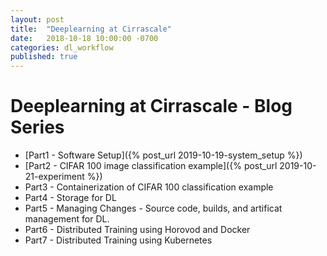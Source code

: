 ```yaml
---
layout: post
title:  "Deeplearning at Cirrascale"
date:   2018-10-18 10:00:00 -0700
categories: dl_workflow
published: true
---
```


# Deeplearning at Cirrascale - Blog Series

- [Part1 - Software Setup]({% post_url 2019-10-19-system_setup %})
- [Part2 - CIFAR 100 image classification example]({% post_url 2019-10-21-experiment %})
- Part3 - Containerization of CIFAR 100 classification example
- Part4 - Storage for DL
- Part5 - Managing Changes - Source code, builds, and artificat management for DL.
- Part6 - Distributed Training using Horovod and Docker
- Part7 - Distributed Training using Kubernetes